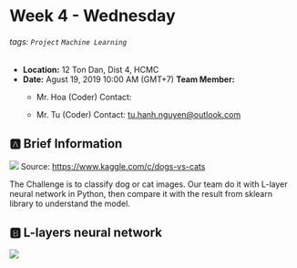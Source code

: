 Week 4 - Wednesday
===

###### tags: `Project` `Machine Learning`

- **Location:** 12 Ton Dan, Dist 4, HCMC
- **Date:** Agust 19, 2019 10:00 AM (GMT+7)
**Team Member:**
    - Mr. Hoa (Coder)
    Contact: 

    - Mr. Tu  (Coder)
Contact:  <tu.hanh.nguyen@outlook.com>

## :a: Brief Information

![](https://i.imgur.com/fgoQ6dz.png)
Source: https://www.kaggle.com/c/dogs-vs-cats

The Challenge is to classify dog or cat images. Our team do it with L-layer neural network in Python, then compare it with the result from sklearn library to understand the model.

## :b: L-layers neural network



![](https://i.imgur.com/ivhZhmx.png)

